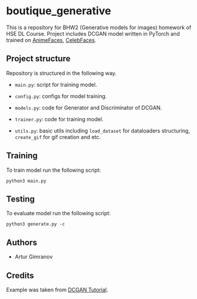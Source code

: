 # boutique_generative

This is a repository for BHW2 (Generative models for images) homework of HSE DL Course. Project includes DCGAN model written in PyTorch and trained on [AnimeFaces](https://www.kaggle.com/datasets/splcher/animefacedataset), [CelebFaces](https://mmlab.ie.cuhk.edu.hk/projects/CelebA.html). 

## Project structure

Repository is structured in the following way.

-   `main.py`: script for training model.

-   `config.py`: configs for model training.

-   `models.py`: code for Generator and Discriminator of DCGAN.

-   `trainer.py`: code for training model.

-   `utils.py`: basic utils including `load_dataset` for dataloaders structuring, `create_gif` for gif creation and etc. 

## Training

To train model run the following script:

```
python3 main.py
```

## Testing

To evaluate model run the following script:

```
python3 generate.py -c 
```


## Authors

-   Artur Gimranov

## Credits

Example was taken from [DCGAN Tutorial](https://pytorch.org/tutorials/beginner/dcgan_faces_tutorial.html).